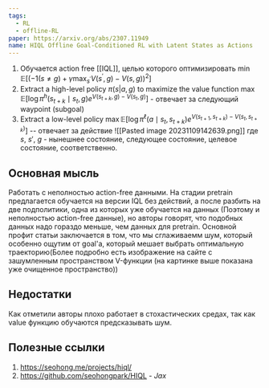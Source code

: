 ```yaml
---
tags:
  - RL
  - offline-RL
paper: https://arxiv.org/abs/2307.11949
name: HIQL Offline Goal-Conditioned RL with Latent States as Actions
---
```

1. Обучается action free [[IQL]], целью которого оптимизировать  $\min \mathbb{E}\left[\left(-1(s \neq g)+\gamma \max _{s^{\prime}} V\left(s^{\prime}, g\right)-V(s, g)\right)^2\right]$ 
2. Extract a high-level policy $\pi(s|a, g)$ to maximize the value function $\max \mathbb{E}\left[\log \pi^h\left(s_{t+k} \mid s_t, g\right) e^{V\left(s_{t+k}, g\right)-V\left(s_t, g\right)}\right]$ - отвечает за следующий waypoint (subgoal)
3. Extract a low-level policy  $\max \mathbb{E}\left[\log \pi^{\ell}\left(a \mid s_t, s_{t+k}\right) e^{V\left(s_{t+1}, s_{t+k}\right)-V\left(s_t, s_{t+k}\right)}\right]$ -- отвечает за действие
![[Pasted image 20231109142639.png]]
где $s$, $s'$, $g$ - нынешнее состояние, следующее состояние, целевое состояние, соответственно.

##  Основная мысль
Работать с неполностью action-free данными. На стадии pretrain предлагается обучается на версии IQL без действий, а после разбить на две подполитики, одна из которых уже обучается на данных (Поэтому и неполностью action-free данные), но авторы говорят, что подобных данных надо гораздо меньше, чем данных для pretrain. Основной профит статьи заключается в том, что мы сглаживаемм шум, который особенно ощутим от goal'a, который мешает выбрать оптимальную траекторию(Более подробно есть изображение на сайте с зашумленным пространством V-функции (на картинке выше показана уже очищенное пространство)) 
## Недостатки

Как отметили авторы плохо работает в стохастических средах, так как value функцию обучаются предсказывать шум.
## Полезные ссылки
1. https://seohong.me/projects/hiql/
2. https://github.com/seohongpark/HIQL - *Jax*